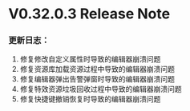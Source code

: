 # V0.32.0.3 Release Note

### 更新日志：

1. 修复修改自定义属性时导致的编辑器崩溃问题
2. 修复资源库加载资源过程中导致的编辑器崩溃问题
3. 修复编辑器弹出告警弹窗时导致的编辑器崩溃问题
4. 修复特效资源垃圾回收过程中导致的编辑器崩溃问题
5. 修复快捷键撤销恢复时导致的编辑器崩溃问题

